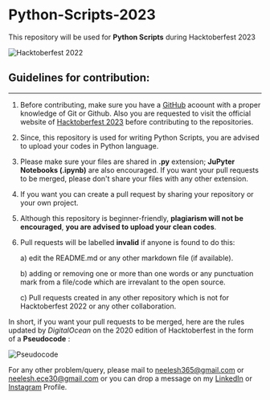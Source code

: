# Python-Scripts-2023

This repository will be used for **Python Scripts** during Hacktoberfest 2023

![Hacktoberfest 2022](https://github.com/biswas-neelesh96/Machine-Learning-Algorithms/blob/main/Screenshot%20(18).png)

## Guidelines for contribution:
---

1) Before contributing, make sure you have a [GitHub](https://github.com) acoount with a proper knowledge of Git or Github. Also you are requested to visit the official website of [Hacktoberfest 2023](https://hacktoberfest.digitalocean.com/resources) before contributing to the repositories.

2) Since, this repository is used for writing Python Scripts, you are advised to upload your codes in Python language.

3) Please make sure your files are shared in **.py** extension; **JuPyter Notebooks (.ipynb)** are also encouraged. If you want your pull requests to be merged, please don't share your files with any other extension.   

4) If you want you can create a pull request by sharing your repository or your own project.

5) Although this repository is beginner-friendly, **plagiarism will not be encouraged**, **you are advised to upload your clean codes**. 

6) Pull requests will be labelled **invalid** if anyone is found to do this:

	a) edit the README.md or any other markdown file (if available).
	
	b) adding or removing one or more than one words or any punctuation mark from a file/code which are irrevalant to the open source.
	
	c) Pull requests created in any other repository which is not for Hacktoberfest 2022 or any other collaboration.

 In short, if you want your pull requests to be merged, here are the rules updated by *DigitalOcean* on the 2020 edition of Hacktoberfest in the form of a **Pseudocode** :
 
 ![Pseudocode](https://github.com/biswas-neelesh96/Python-Scripts/blob/master/H20-Images/Screenshot-(903).png)

For any other problem/query, please mail to [neelesh365@gmail.com](mailto:neelesh365@gmail.com) or [neelesh.ece30@gmail.com](mailto:neelesh.ece30@gmail.com) or you can drop a message on my [LinkedIn](https://www.linkedin.com/in/neelesh-biswas-88a255142/) or [Instagram](https://www.instagram.com/sonai_sunshine96/) Profile.
